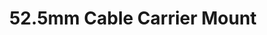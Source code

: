 ---
title: "52.5mm Cable Carrier Mount"
slug: "cable-carrier-mount-52-5mm"
description: "This part allows the Y axis cable carrier to be mounted to the cross-slide."
price: $10.00
quantity:
  standard: 1
  xl: 1
specs:
  material: Machined 6061 Aluminum
  surface treatments: Tumble polished<br>Sandblasted<br>Clear anodized
internal-specs:
  internal part name: Cable Carrier Mount - 52.5mm
  rev: A
  vendor: LDO
  cost: $1.90
  component tests: Plate and Bracket Tests
  notes: New part
---